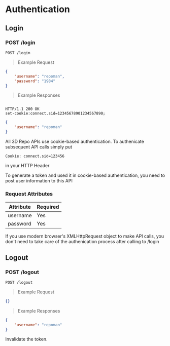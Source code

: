 # Authentication

## Login

### POST /login

```plaintext
POST /login
```

> Example Request

```json
{
	"username": "repoman",
	"password": "1984"
}
```

> Example Responses


```http

HTTP/1.1 200 OK
set-cookie:connect.sid=12345678901234567890; 

```

```json
{
	"username": "repoman"
}
```

All 3D Repo APIs use cookie-based authentication. To authenicate subsequent API calls
simply put 

`Cookie: connect.sid=123456`

in your HTTP Header

To generate a token and used it in cookie-based authentication, you need to
post user information to this API

### Request Attributes

Attribute | Required
--------- | ------- 
username | Yes
password | Yes 

<aside class="notice">
If you use modern browser's XMLHttpRequest object to make API calls, you
don't need to take care of the authenication process after calling to /login
</aside>



## Logout

### POST /logout

```plaintext
POST /logout
```

> Example Request

```json
{}
```

> Example Responses

```json
{
	"username": "repoman"
}
```

Invalidate the token.